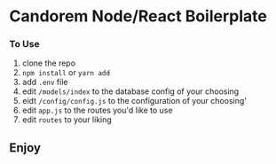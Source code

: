 # Candorem Node/React Boilerplate

### To Use

1. clone the repo
2. `npm install` or `yarn add`
3. add `.env` file
4. edit `/models/index` to the database config of your choosing
5. eidt `/config/config.js` to the configuration of your choosing'
6. edit `app.js` to the routes you'd like to use
7. edit `routes` to your liking

## Enjoy